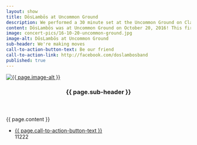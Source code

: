 ```yaml
---
layout: show
title: DōsLambōs at Uncommon Ground
description: We performed a 30 minute set at the Uncommon Ground on Clark
content: DōsLambōs was at Uncommon Ground on October 20, 2016! This first concert in a while. We performed a 30 minute set. Excited for many more to come!
image: concert-pics/16-10-20-uncommon-ground.jpg
image-alt: DōsLambōs at Uncommon Ground
sub-header: We're making moves
call-to-action-button-text: Be our friend
call-to-action-link: http://facebook.com/doslambosband
published: true
---
```


  <section id="two" class="spotlights">
  	<section>
    <a href="generic.html" class="image">
      <img src="{{ site.url }}/assets/images/{{ page.image }}" alt="{{ page.image-alt }}" data-position="center right" />
    </a>
  		<div class="content">
  			<div class="inner">
  				<header class="major">
  					<h3>{{ page.sub-header }}</h3>
  				</header>
  				<p>{{ page.content }}</p>
  				<ul class="actions">
  					<li><a href="{{ page.call-to-action-link}}" class="button">{{ page.call-to-action-button-text }}</a></li>
            11222
  				</ul>
  			</div>
  		</div>
  	</section>


  </section>
